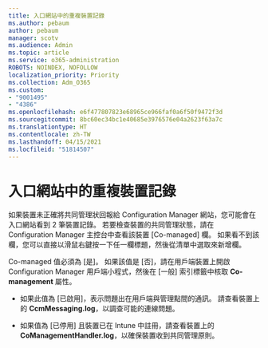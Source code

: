 ```yaml
---
title: 入口網站中的重複裝置記錄
ms.author: pebaum
author: pebaum
manager: scotv
ms.audience: Admin
ms.topic: article
ms.service: o365-administration
ROBOTS: NOINDEX, NOFOLLOW
localization_priority: Priority
ms.collection: Adm_O365
ms.custom:
- "9001495"
- "4386"
ms.openlocfilehash: e6f477807823e68965ce966faf0a6f50f9472f3d
ms.sourcegitcommit: 8bc60ec34bc1e40685e3976576e04a2623f63a7c
ms.translationtype: HT
ms.contentlocale: zh-TW
ms.lasthandoff: 04/15/2021
ms.locfileid: "51814507"
---
```

# <a name="duplicate-device-record-in-the-portal"></a>入口網站中的重複裝置記錄

如果裝置未正確將共同管理狀回報給 Configuration Manager 網站，您可能會在入口網站看到 2 筆裝置記錄。 若要檢查裝置的共同管理狀態，請在 Configuration Manager 主控台中查看該裝置 [Co-managed] 欄。 如果看不到該欄，您可以直接以滑鼠右鍵按一下任一欄標題，然後從清單中選取來新增欄。

Co-managed 值必須為 [是]。 如果該值是 [否]，請在用戶端裝置上開啟 Configuration Manager 用戶端小程式，然後在 [一般] 索引標籤中核取 **Co-management** 屬性。

- 如果此值為 [已啟用]，表示問題出在用戶端與管理點間的通訊。 請查看裝置上的 **CcmMessaging.log**，以調查可能的連線問題。

- 如果值為 [已停用] 且裝置已在 Intune 中註冊，請查看裝置上的 **CoManagementHandler.log**，以確保裝置收到共同管理原則。
